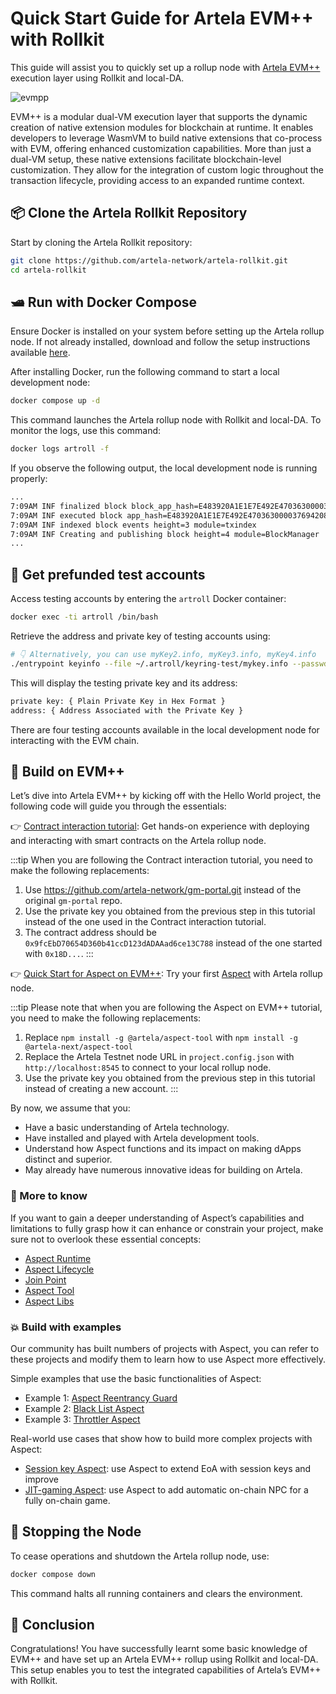 # Quick Start Guide for Artela EVM++ with Rollkit

<script setup>
import constants from '../.vitepress/constants/constants.js'
</script>

This guide will assist you to quickly set up a rollup node with [Artela EVM++](https://docs.artela.network/main/Artela-Blockchain/EVM++) execution layer using Rollkit and local-DA.

![evmpp](/evmpp/evmpp.png)

EVM++ is a modular dual-VM execution layer that supports the dynamic creation of native extension modules for blockchain at runtime. It enables developers to leverage WasmVM to build native extensions that co-process with EVM, offering enhanced customization capabilities. More than just a dual-VM setup, these native extensions facilitate blockchain-level customization. They allow for the integration of custom logic throughout the transaction lifecycle, providing access to an expanded runtime context.

## 📦 Clone the Artela Rollkit Repository

Start by cloning the Artela Rollkit repository:

```bash
git clone https://github.com/artela-network/artela-rollkit.git
cd artela-rollkit
```

## 🛥️ Run with Docker Compose

Ensure Docker is installed on your system before setting up the Artela rollup node. If not already installed, download and follow the setup instructions available [here](https://www.docker.com/products/docker-desktop/).

After installing Docker, run the following command to start a local development node:

```bash
docker compose up -d
```

This command launches the Artela rollup node with Rollkit and local-DA. To monitor the logs, use this command:

```bash
docker logs artroll -f
```

If you observe the following output, the local development node is running properly:

```bash
...
7:09AM INF finalized block block_app_hash=E483920A1E1E7E492E47036300003769420813BB13BB3F25CFAFDB0DF19C144A height=3 module=BlockManager num_txs_res=0 num_val_updates=0
7:09AM INF executed block app_hash=E483920A1E1E7E492E47036300003769420813BB13BB3F25CFAFDB0DF19C144A height=3 module=BlockManager
7:09AM INF indexed block events height=3 module=txindex
7:09AM INF Creating and publishing block height=4 module=BlockManager
...
```

## 🔑 Get prefunded test accounts

Access testing accounts by entering the `artroll` Docker container:

```bash
docker exec -ti artroll /bin/bash
```

Retrieve the address and private key of testing accounts using:

```bash
# 👇 Alternatively, you can use myKey2.info, myKey3.info, myKey4.info
./entrypoint keyinfo --file ~/.artroll/keyring-test/mykey.info --passwd test
```

This will display the testing private key and its address:

```bash
private key: { Plain Private Key in Hex Format }
address: { Address Associated with the Private Key }
```

There are four testing accounts available in the local development node for interacting with the EVM chain.

## 🧪 Build on EVM++

Let’s dive into Artela EVM++ by kicking off with the Hello World project, the following code will guide you through the essentials:

👉 [Contract interaction tutorial](/tutorials/evm-contract-interaction): Get hands-on experience with deploying and interacting with smart contracts on the Artela rollup node.

:::tip
When you are following the Contract interaction tutorial, you need to make the following replacements:
1. Use https://github.com/artela-network/gm-portal.git instead of the original `gm-portal` repo.
2. Use the private key you obtained from the previous step in this tutorial instead of the one used in the Contract interaction tutorial.
3. The contract address should be `0x9fcEbD70654D360b41ccD123dADAAad6ce13C788` instead of the one started with `0x18D...`.
:::

👉 [Quick Start for Aspect on EVM++](https://docs.artela.network/develop/get-started/dev-aspect): Try your first [Aspect](https://docs.artela.network/develop/core-concepts/aspect-programming) with Artela rollup node.

:::tip
Please note that when you are following the Aspect on EVM++ tutorial, you need to make the following replacements:
1. Replace `npm install -g @artela/aspect-tool` with `npm install -g @artela-next/aspect-tool` 
2. Replace the Artela Testnet node URL in `project.config.json` with `http://localhost:8545` to connect to your local rollup node.
3. Use the private key you obtained from the previous step in this tutorial instead of creating a new account.
:::

By now, we assume that you:

- Have a basic understanding of Artela technology.
- Have installed and played with Artela development tools.
- Understand how Aspect functions and its impact on making dApps distinct and superior.
- May already have numerous innovative ideas for building on Artela.

### 📖 More to know

If you want to gain a deeper understanding of Aspect’s capabilities and limitations to fully grasp how it can enhance or constrain your project, make sure not to overlook these essential concepts:

- [Aspect Runtime](https://docs.artela.network/develop/core-concepts/aspect-runtime)
- [Aspect Lifecycle](https://docs.artela.network/develop/core-concepts/lifecycle)
- [Join Point](https://docs.artela.network/develop/core-concepts/join-point)
- [Aspect Tool](https://docs.artela.network/develop/reference/aspect-tool/overview)
- [Aspect Libs](https://docs.artela.network/develop/reference/aspect-lib/overview)

### 💥 Build with examples

Our community has built numbers of projects with Aspect, you can refer to these projects and modify them to learn how to use Aspect more effectively.

Simple examples that use the basic functionalities of Aspect:

- Example 1: [Aspect Reentrancy Guard](https://github.com/artela-network/example/blob/rollkit/curve_reentrance/README.md)
- Example 2: [Black List Aspect](https://github.com/artela-network/blacklist-aspect/tree/rollkit)
- Example 3: [Throttler Aspect](https://github.com/artela-network/throttler-aspect/tree/rollkit)

Real-world use cases that show how to build more complex projects with Aspect:

- [Session key Aspect](https://github.com/artela-network/session-key-aspect/tree/rollkit): use Aspect to extend EoA with session keys and improve
- [JIT-gaming Aspect](https://github.com/artela-network/jit-gaming/tree/rollkit): use Aspect to add automatic on-chain NPC for a fully on-chain game.


## 🛑 Stopping the Node

To cease operations and shutdown the Artela rollup node, use:

```bash
docker compose down
```

This command halts all running containers and clears the environment.

## 🎉 Conclusion

Congratulations! You have successfully learnt some basic knowledge of EVM++ and have set up an Artela EVM++ rollup using Rollkit and local-DA. This setup enables you to test the integrated capabilities of Artela’s EVM++ with Rollkit.
